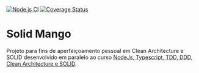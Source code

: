 [![Node.js CI](https://github.com/brunovigano/solid-mango/actions/workflows/node.js.yml/badge.svg)](https://github.com/brunovigano/solid-mango/actions/workflows/node.js.yml)
[![Coverage Status](https://coveralls.io/repos/github/brunovigano/solid-mango/badge.svg)](https://coveralls.io/github/brunovigano/solid-mango)
# Solid Mango

Projeto para fins de aperfeiçoamento pessoal em Clean Architecture e SOLID desenvolvido em paralelo ao curso [NodeJs, Typescript, TDD, DDD, Clean Architecture e SOLID](https://www.udemy.com/course/tdd-com-mango).